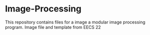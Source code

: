 # Image-Processing
This repository contains files for a image a modular image processing program. Image file and template from EECS 22
